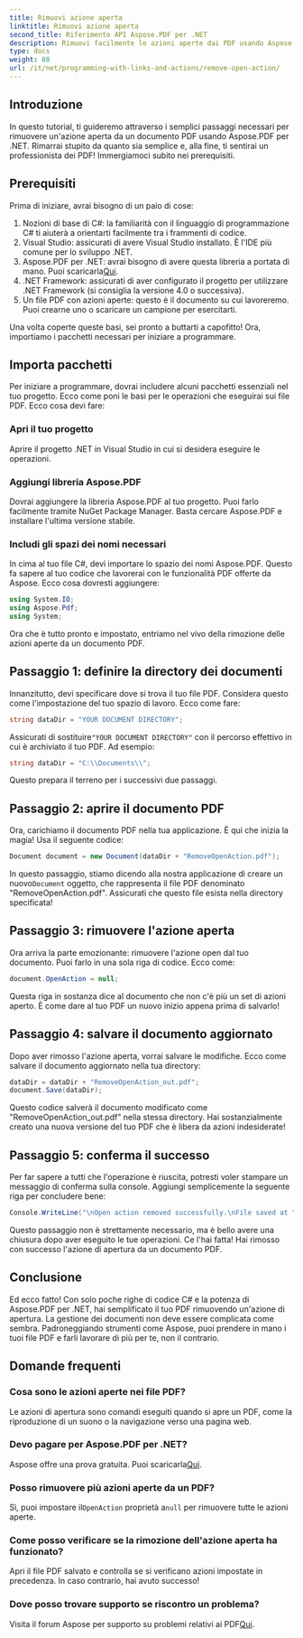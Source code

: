 ```yaml
---
title: Rimuovi azione aperta
linktitle: Rimuovi azione aperta
second_title: Riferimento API Aspose.PDF per .NET
description: Rimuovi facilmente le azioni aperte dai PDF usando Aspose.PDF per .NET! Un semplice tutorial con guida passo-passo per una gestione efficace dei PDF.
type: docs
weight: 80
url: /it/net/programming-with-links-and-actions/remove-open-action/
---
```

## Introduzione

In questo tutorial, ti guideremo attraverso i semplici passaggi necessari per rimuovere un'azione aperta da un documento PDF usando Aspose.PDF per .NET. Rimarrai stupito da quanto sia semplice e, alla fine, ti sentirai un professionista dei PDF! Immergiamoci subito nei prerequisiti.

## Prerequisiti

Prima di iniziare, avrai bisogno di un paio di cose:

1. Nozioni di base di C#: la familiarità con il linguaggio di programmazione C# ti aiuterà a orientarti facilmente tra i frammenti di codice.
2. Visual Studio: assicurati di avere Visual Studio installato. È l'IDE più comune per lo sviluppo .NET.
3.  Aspose.PDF per .NET: avrai bisogno di avere questa libreria a portata di mano. Puoi scaricarla[Qui](https://releases.aspose.com/pdf/net/). 
4. .NET Framework: assicurati di aver configurato il progetto per utilizzare .NET Framework (si consiglia la versione 4.0 o successiva).
5. Un file PDF con azioni aperte: questo è il documento su cui lavoreremo. Puoi crearne uno o scaricare un campione per esercitarti.

Una volta coperte queste basi, sei pronto a buttarti a capofitto! Ora, importiamo i pacchetti necessari per iniziare a programmare.

## Importa pacchetti

Per iniziare a programmare, dovrai includere alcuni pacchetti essenziali nel tuo progetto. Ecco come poni le basi per le operazioni che eseguirai sui file PDF. Ecco cosa devi fare:

### Apri il tuo progetto

Aprire il progetto .NET in Visual Studio in cui si desidera eseguire le operazioni.

### Aggiungi libreria Aspose.PDF

Dovrai aggiungere la libreria Aspose.PDF al tuo progetto. Puoi farlo facilmente tramite NuGet Package Manager. Basta cercare Aspose.PDF e installare l'ultima versione stabile.

### Includi gli spazi dei nomi necessari

In cima al tuo file C#, devi importare lo spazio dei nomi Aspose.PDF. Questo fa sapere al tuo codice che lavorerai con le funzionalità PDF offerte da Aspose. Ecco cosa dovresti aggiungere:

```csharp
using System.IO;
using Aspose.Pdf;
using System;
```

Ora che è tutto pronto e impostato, entriamo nel vivo della rimozione delle azioni aperte da un documento PDF.

## Passaggio 1: definire la directory dei documenti

Innanzitutto, devi specificare dove si trova il tuo file PDF. Considera questo come l'impostazione del tuo spazio di lavoro. Ecco come fare:

```csharp
string dataDir = "YOUR DOCUMENT DIRECTORY";
```

 Assicurati di sostituire`"YOUR DOCUMENT DIRECTORY"` con il percorso effettivo in cui è archiviato il tuo PDF. Ad esempio:

```csharp
string dataDir = "C:\\Documents\\";
```

Questo prepara il terreno per i successivi due passaggi. 

## Passaggio 2: aprire il documento PDF

Ora, carichiamo il documento PDF nella tua applicazione. È qui che inizia la magia! Usa il seguente codice:

```csharp
Document document = new Document(dataDir + "RemoveOpenAction.pdf");
```

 In questo passaggio, stiamo dicendo alla nostra applicazione di creare un nuovo`Document` oggetto, che rappresenta il file PDF denominato "RemoveOpenAction.pdf". Assicurati che questo file esista nella directory specificata!

## Passaggio 3: rimuovere l'azione aperta

Ora arriva la parte emozionante: rimuovere l'azione open dal tuo documento. Puoi farlo in una sola riga di codice. Ecco come:

```csharp
document.OpenAction = null;
```

Questa riga in sostanza dice al documento che non c'è più un set di azioni aperto. È come dare al tuo PDF un nuovo inizio appena prima di salvarlo!

## Passaggio 4: salvare il documento aggiornato

Dopo aver rimosso l'azione aperta, vorrai salvare le modifiche. Ecco come salvare il documento aggiornato nella tua directory:

```csharp
dataDir = dataDir + "RemoveOpenAction_out.pdf";
document.Save(dataDir);
```

Questo codice salverà il documento modificato come "RemoveOpenAction_out.pdf" nella stessa directory. Hai sostanzialmente creato una nuova versione del tuo PDF che è libera da azioni indesiderate!

## Passaggio 5: conferma il successo

Per far sapere a tutti che l'operazione è riuscita, potresti voler stampare un messaggio di conferma sulla console. Aggiungi semplicemente la seguente riga per concludere bene:

```csharp
Console.WriteLine("\nOpen action removed successfully.\nFile saved at " + dataDir);
```

Questo passaggio non è strettamente necessario, ma è bello avere una chiusura dopo aver eseguito le tue operazioni. Ce l'hai fatta! Hai rimosso con successo l'azione di apertura da un documento PDF.

## Conclusione

Ed ecco fatto! Con solo poche righe di codice C# e la potenza di Aspose.PDF per .NET, hai semplificato il tuo PDF rimuovendo un'azione di apertura. La gestione dei documenti non deve essere complicata come sembra. Padroneggiando strumenti come Aspose, puoi prendere in mano i tuoi file PDF e farli lavorare di più per te, non il contrario.

## Domande frequenti

### Cosa sono le azioni aperte nei file PDF?
Le azioni di apertura sono comandi eseguiti quando si apre un PDF, come la riproduzione di un suono o la navigazione verso una pagina web.

### Devo pagare per Aspose.PDF per .NET?
 Aspose offre una prova gratuita. Puoi scaricarla[Qui](https://releases.aspose.com/).

### Posso rimuovere più azioni aperte da un PDF?
 Sì, puoi impostare il`OpenAction` proprietà a`null` per rimuovere tutte le azioni aperte.

### Come posso verificare se la rimozione dell'azione aperta ha funzionato?
Apri il file PDF salvato e controlla se si verificano azioni impostate in precedenza. In caso contrario, hai avuto successo!

### Dove posso trovare supporto se riscontro un problema?
 Visita il forum Aspose per supporto su problemi relativi ai PDF[Qui](https://forum.aspose.com/c/pdf/10).